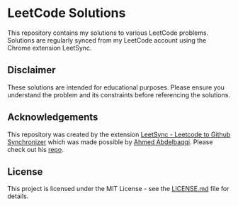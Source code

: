 # LeetCode Solutions

This repository contains my solutions to various LeetCode problems. Solutions are regularly synced from my LeetCode account using the Chrome extension LeetSync.

## Disclaimer

These solutions are intended for educational purposes. Please ensure you understand the problem and its constraints before referencing the solutions.

## Acknowledgements

This repository was created by the extension [LeetSync - Leetcode to Github Synchronizer](https://chromewebstore.google.com/detail/ppkbejeolfcbaomanmbpjdbkfcjfhjnd) which was made possible by [Ahmed Abdelbaqqi](https://github.com/3ba2ii). Please check out his [repo](https://github.com/3ba2ii/LeetSync).

## License

This project is licensed under the MIT License - see the [LICENSE.md](LICENSE) file for details.

